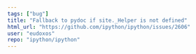 ```yaml
---
tags: ["bug"]
title: "Fallback to pydoc if site._Helper is not defined"
html_url: "https://github.com/ipython/ipython/issues/2606"
user: "eudoxos"
repo: "ipython/ipython"
---
```


